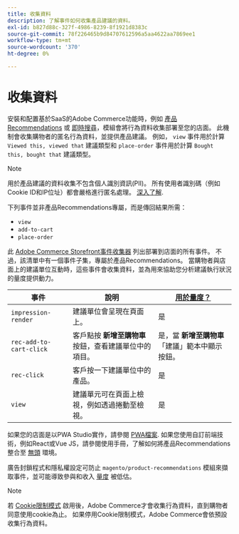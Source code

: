 ```yaml
---
title: 收集資料
description: 了解事件如何收集產品建議的資料。
exl-id: b827d88c-327f-4986-8239-8f1921d8383c
source-git-commit: 78f226465b9d84707612596a5aa4622aa7869ee1
workflow-type: tm+mt
source-wordcount: '370'
ht-degree: 0%

---
```


# 收集資料

安裝和配置基於SaaS的Adobe Commerce功能時，例如 [產品Recommendations](install-configure.md) 或 [即時搜尋](https://experienceleague.adobe.com/docs/commerce-merchant-services/live-search/onboard/install.html)，模組會將行為資料收集部署至您的店面。 此機制會收集購物者的匿名行為資料，並提供產品建議。 例如， `view` 事件用於計算 `Viewed this, viewed that` 建議類型和 `place-order` 事件用於計算 `Bought this, bought that` 建議類型。

>[!NOTE]
>
>用於產品建議的資料收集不包含個人識別資訊(PII)。 所有使用者識別碼（例如Cookie ID和IP位址）都會嚴格進行匿名處理。 [深入了解](https://www.adobe.com/privacy/experience-cloud.html).

下列事件並非產品Recommendations專屬，而是傳回結果所需：

- `view`
- `add-to-cart`
- `place-order`

此 [Adobe Commerce Storefront事件收集器](https://developer.adobe.com/commerce/services/shared-services/storefront-events/collector/#quick-start) 列出部署到店面的所有事件。 不過，該清單中有一個事件子集，專屬於產品Recommendations。 當購物者與店面上的建議單位互動時，這些事件會收集資料，並為用來協助您分析建議執行狀況的量度提供動力。

| 事件 | 說明 | [用於量度？](workspace.md) |
| --- | --- | --- |
| `impression-render` | 建議單位會呈現在頁面上。 | 是 |
| `rec-add-to-cart-click` | 客戶點按 **新增至購物車** 按鈕，查看建議單位中的項目。 | 是，當 **新增至購物車** 「建議」範本中顯示按鈕。 |
| `rec-click` | 客戶按一下建議單位中的產品。 | 是 |
| `view` | 建議單元可在頁面上檢視，例如透過捲動至檢視。 | 是 |

如果您的店面是以PWA Studio實作，請參閱 [PWA檔案](https://developer.adobe.com/commerce/pwa-studio/integrations/product-recommendations/). 如果您使用自訂前端技術，例如React或Vue JS，請參閱使用手冊，了解如何將產品Recommendations整合至 [無頭](headless.md) 環境。

廣告封鎖程式和隱私權設定可防止 `magento/product-recommendations` 模組來擷取事件，並可能導致參與和收入 [量度](workspace.md) 被低估。

>[!NOTE]
>
>若 [Cookie限制模式](https://experienceleague.adobe.com/docs/commerce-admin/start/compliance/privacy/compliance-cookie-law.html) 啟用後，Adobe Commerce才會收集行為資料，直到購物者同意使用cookie為止。 如果停用Cookie限制模式，Adobe Commerce會依預設收集行為資料。
